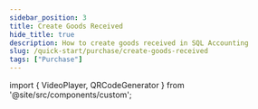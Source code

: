 ```yaml
---
sidebar_position: 3
title: Create Goods Received
hide_title: true
description: How to create goods received in SQL Accounting
slug: /quick-start/purchase/create-goods-received
tags: ["Purchase"]
---
```


import { VideoPlayer, QRCodeGenerator } from '@site/src/components/custom';
 
<QRCodeGenerator url="https://www.youtube.com/embed/0rgflaIzxIk?autoplay=1" />

<VideoPlayer 
  videoId="0rgflaIzxIk" 
    title="Goods Received"
/>
    
